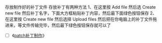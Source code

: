 存放制作好的补丁文件
存放补丁有两种方法
1、在这里按 Add file 然后选 Create new file 然后补丁名字，下面大方框粘贴补丁内容，然后最下面绿色按钮保存
2、在这里按 Create new file 然后选择 Upload files 然后把在你电脑上的补丁文件拖进来，等文件传输完毕，然后最下绿色按钮保存就可以了

- [ ] 《[patch补丁制作](https://github.com/roacn/shuoming/blob/master/buding.md)》

